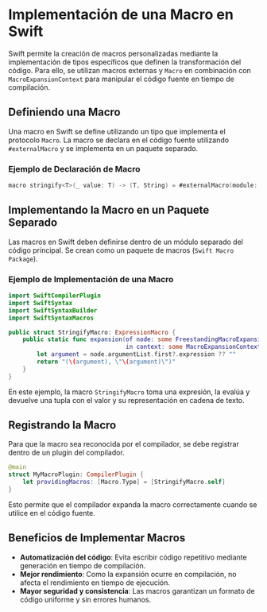 # Implementación de una Macro en Swift

Swift permite la creación de macros personalizadas mediante la implementación de tipos específicos que definen la transformación del código. Para ello, se utilizan macros externas y `Macro` en combinación con `MacroExpansionContext` para manipular el código fuente en tiempo de compilación.

## Definiendo una Macro

Una macro en Swift se define utilizando un tipo que implementa el protocolo `Macro`. La macro se declara en el código fuente utilizando `#externalMacro` y se implementa en un paquete separado.

### Ejemplo de Declaración de Macro

```swift
macro stringify<T>(_ value: T) -> (T, String) = #externalMacro(module: "MyMacros", type: "StringifyMacro")
```

## Implementando la Macro en un Paquete Separado

Las macros en Swift deben definirse dentro de un módulo separado del código principal. Se crean como un paquete de macros (`Swift Macro Package`).

### Ejemplo de Implementación de una Macro

```swift
import SwiftCompilerPlugin
import SwiftSyntax
import SwiftSyntaxBuilder
import SwiftSyntaxMacros

public struct StringifyMacro: ExpressionMacro {
    public static func expansion(of node: some FreestandingMacroExpansionSyntax,
                                 in context: some MacroExpansionContext) throws -> ExprSyntax {
        let argument = node.argumentList.first?.expression ?? ""
        return "(\(argument), \"\(argument)\")"
    }
}
```

En este ejemplo, la macro `StringifyMacro` toma una expresión, la evalúa y devuelve una tupla con el valor y su representación en cadena de texto.

## Registrando la Macro

Para que la macro sea reconocida por el compilador, se debe registrar dentro de un plugin del compilador.

```swift
@main
struct MyMacroPlugin: CompilerPlugin {
    let providingMacros: [Macro.Type] = [StringifyMacro.self]
}
```

Esto permite que el compilador expanda la macro correctamente cuando se utilice en el código fuente.

## Beneficios de Implementar Macros
- **Automatización del código**: Evita escribir código repetitivo mediante generación en tiempo de compilación.
- **Mejor rendimiento**: Como la expansión ocurre en compilación, no afecta el rendimiento en tiempo de ejecución.
- **Mayor seguridad y consistencia**: Las macros garantizan un formato de código uniforme y sin errores humanos.

